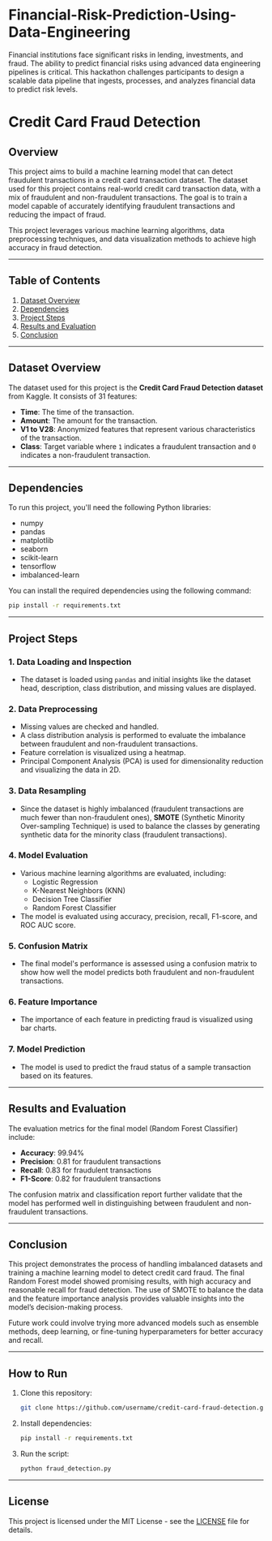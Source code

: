 # Financial-Risk-Prediction-Using-Data-Engineering
Financial institutions face significant risks in lending, investments, and fraud. The ability to predict financial risks using advanced data engineering pipelines is critical. This hackathon challenges participants to design a scalable data pipeline that ingests, processes, and analyzes financial data to predict risk levels.

# Credit Card Fraud Detection

## Overview

This project aims to build a machine learning model that can detect fraudulent transactions in a credit card transaction dataset. The dataset used for this project contains real-world credit card transaction data, with a mix of fraudulent and non-fraudulent transactions. The goal is to train a model capable of accurately identifying fraudulent transactions and reducing the impact of fraud.

This project leverages various machine learning algorithms, data preprocessing techniques, and data visualization methods to achieve high accuracy in fraud detection.

---

## Table of Contents

1. [Dataset Overview](#dataset-overview)
2. [Dependencies](#dependencies)
3. [Project Steps](#project-steps)
4. [Results and Evaluation](#results-and-evaluation)
5. [Conclusion](#conclusion)

---

## Dataset Overview

The dataset used for this project is the **Credit Card Fraud Detection dataset** from Kaggle. It consists of 31 features:

- **Time**: The time of the transaction.
- **Amount**: The amount for the transaction.
- **V1 to V28**: Anonymized features that represent various characteristics of the transaction.
- **Class**: Target variable where `1` indicates a fraudulent transaction and `0` indicates a non-fraudulent transaction.

---

## Dependencies

To run this project, you'll need the following Python libraries:

- numpy
- pandas
- matplotlib
- seaborn
- scikit-learn
- tensorflow
- imbalanced-learn

You can install the required dependencies using the following command:

```bash
pip install -r requirements.txt
```

---

## Project Steps

### 1. **Data Loading and Inspection**
   - The dataset is loaded using `pandas` and initial insights like the dataset head, description, class distribution, and missing values are displayed.
   
### 2. **Data Preprocessing**
   - Missing values are checked and handled.
   - A class distribution analysis is performed to evaluate the imbalance between fraudulent and non-fraudulent transactions.
   - Feature correlation is visualized using a heatmap.
   - Principal Component Analysis (PCA) is used for dimensionality reduction and visualizing the data in 2D.

### 3. **Data Resampling**
   - Since the dataset is highly imbalanced (fraudulent transactions are much fewer than non-fraudulent ones), **SMOTE** (Synthetic Minority Over-sampling Technique) is used to balance the classes by generating synthetic data for the minority class (fraudulent transactions).

### 4. **Model Evaluation**
   - Various machine learning algorithms are evaluated, including:
     - Logistic Regression
     - K-Nearest Neighbors (KNN)
     - Decision Tree Classifier
     - Random Forest Classifier
   - The model is evaluated using accuracy, precision, recall, F1-score, and ROC AUC score.

### 5. **Confusion Matrix**
   - The final model's performance is assessed using a confusion matrix to show how well the model predicts both fraudulent and non-fraudulent transactions.

### 6. **Feature Importance**
   - The importance of each feature in predicting fraud is visualized using bar charts.

### 7. **Model Prediction**
   - The model is used to predict the fraud status of a sample transaction based on its features.

---

## Results and Evaluation

The evaluation metrics for the final model (Random Forest Classifier) include:

- **Accuracy**: 99.94%
- **Precision**: 0.81 for fraudulent transactions
- **Recall**: 0.83 for fraudulent transactions
- **F1-Score**: 0.82 for fraudulent transactions

The confusion matrix and classification report further validate that the model has performed well in distinguishing between fraudulent and non-fraudulent transactions.

---

## Conclusion

This project demonstrates the process of handling imbalanced datasets and training a machine learning model to detect credit card fraud. The final Random Forest model showed promising results, with high accuracy and reasonable recall for fraud detection. The use of SMOTE to balance the data and the feature importance analysis provides valuable insights into the model’s decision-making process.

Future work could involve trying more advanced models such as ensemble methods, deep learning, or fine-tuning hyperparameters for better accuracy and recall.

---

## How to Run

1. Clone this repository:
   ```bash
   git clone https://github.com/username/credit-card-fraud-detection.git
   ```
2. Install dependencies:
   ```bash
   pip install -r requirements.txt
   ```
3. Run the script:
   ```bash
   python fraud_detection.py
   ```

---

## License

This project is licensed under the MIT License - see the [LICENSE](LICENSE) file for details.
